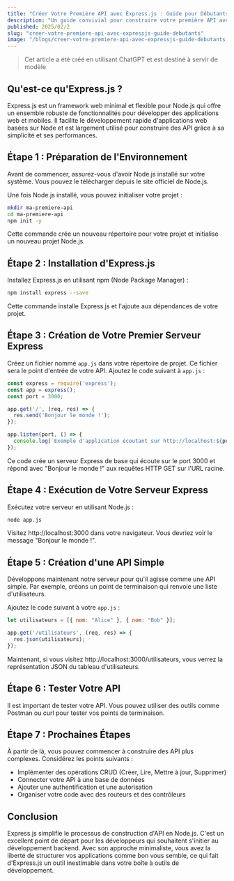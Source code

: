 ```yaml
---
title: "Créer Votre Première API avec Express.js : Guide pour Débutants"
description: "Un guide convivial pour construire votre première API avec Express.js"
published: 2025/02/2
slug: "creer-votre-premiere-api-avec-expressjs-guide-debutants"
image: "/blogs/creer-votre-premiere-api-avec-expressjs-guide-debutants.png"
---
```


> Cet article a été créé en utilisant ChatGPT et est destiné à servir de modèle

## Qu'est-ce qu'Express.js ?

Express.js est un framework web minimal et flexible pour Node.js qui offre un ensemble robuste de fonctionnalités pour développer des applications web et mobiles. Il facilite le développement rapide d'applications web basées sur Node et est largement utilisé pour construire des API grâce à sa simplicité et ses performances.

## Étape 1 : Préparation de l'Environnement

Avant de commencer, assurez-vous d'avoir Node.js installé sur votre système. Vous pouvez le télécharger depuis le site officiel de Node.js.

Une fois Node.js installé, vous pouvez initialiser votre projet :

```bash
mkdir ma-premiere-api
cd ma-premiere-api
npm init -y
```

Cette commande crée un nouveau répertoire pour votre projet et initialise un nouveau projet Node.js.

## Étape 2 : Installation d'Express.js

Installez Express.js en utilisant npm (Node Package Manager) :

```bash
npm install express --save
```

Cette commande installe Express.js et l'ajoute aux dépendances de votre projet.

## Étape 3 : Création de Votre Premier Serveur Express

Créez un fichier nommé `app.js` dans votre répertoire de projet. Ce fichier sera le point d'entrée de votre API. Ajoutez le code suivant à `app.js` :

```javascript
const express = require('express');
const app = express();
const port = 3000;

app.get('/', (req, res) => {
  res.send('Bonjour le monde !');
});

app.listen(port, () => {
  console.log(`Exemple d'application écoutant sur http://localhost:${port}`);
});
```

Ce code crée un serveur Express de base qui écoute sur le port 3000 et répond avec "Bonjour le monde !" aux requêtes HTTP GET sur l'URL racine.

## Étape 4 : Exécution de Votre Serveur Express

Exécutez votre serveur en utilisant Node.js :

```bash
node app.js
```

Visitez http://localhost:3000 dans votre navigateur. Vous devriez voir le message "Bonjour le monde !".

## Étape 5 : Création d'une API Simple

Développons maintenant notre serveur pour qu'il agisse comme une API simple. Par exemple, créons un point de terminaison qui renvoie une liste d'utilisateurs.

Ajoutez le code suivant à votre `app.js` :

```javascript
let utilisateurs = [{ nom: "Alice" }, { nom: "Bob" }];

app.get('/utilisateurs', (req, res) => {
  res.json(utilisateurs);
});
```

Maintenant, si vous visitez http://localhost:3000/utilisateurs, vous verrez la représentation JSON du tableau d'utilisateurs.

## Étape 6 : Tester Votre API

Il est important de tester votre API. Vous pouvez utiliser des outils comme Postman ou curl pour tester vos points de terminaison.

## Étape 7 : Prochaines Étapes

À partir de là, vous pouvez commencer à construire des API plus complexes. Considérez les points suivants :

- Implémenter des opérations CRUD (Créer, Lire, Mettre à jour, Supprimer)
- Connecter votre API à une base de données
- Ajouter une authentification et une autorisation
- Organiser votre code avec des routeurs et des contrôleurs

## Conclusion

Express.js simplifie le processus de construction d'API en Node.js. C'est un excellent point de départ pour les développeurs qui souhaitent s'initier au développement backend. Avec son approche minimaliste, vous avez la liberté de structurer vos applications comme bon vous semble, ce qui fait d'Express.js un outil inestimable dans votre boîte à outils de développement.
